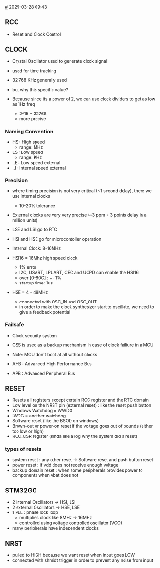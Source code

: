 [#](#) 2025-03-28 09:43

## RCC

- Reset and Clock Control

## CLOCK

- Crystal Oscillator used to generate clock signal
- used for time tracking
- 32.768 KHz generally used
- but why this specific value?
- Because since its a power of 2, we can use clock dividers to get as low as 1Hz freq

  - 2^15 = 32768
  - more precise

### Naming Convention

- HS : High speed
  - range: MHz
- LS : Low speed
  - range: KHz
- ..E : Low speed external
- ..I : Internal speed external

### Precision

- where timing precision is not very critical (~1 second delay), there we use internal clocks
  - 10-20% tolerance
- External clocks are very very precise (~3 ppm = 3 points delay in a million units)

- LSE and LSI go to RTC
- HSI and HSE go for microcontoller operation

- Internal Clock: 8-16MHz
- HSI16 = 16Mhz high speed clock
  - 1% error
  - I2C, USART, LPUART, CEC and UCPD can enable the HSI16
  - over [0-80C] : +- 1%
  - startup time: 1us
- HSE = 4 - 48MHz
  - connected with OSC_IN and OSC_OUT
  - in order to make the clock synthesizer start to oscillate, we need to give a feedback potential

### Failsafe

- Clock security system
- CSS is used as a backup mechanism in case of clock failiure in a MCU
- Note: MCU don't boot at all without clocks

- AHB : Advanced High Performance Bus
- APB : Advanced Peripheral Bus

## RESET

- Resets all registers except certain RCC register and the RTC domain
- Low level on the NRST pin (external reset) : like the reset push button
- Windows Watchdog = WWDG
- IWDG = another watchdog
- Software reset (like the BSOD on windows)
- Brown-out or power-on reset if the voltage goes out of bounds (either too low or high)
- RCC_CSR register (kinda like a log why the system did a reset)

### types of resets

- system reset : any other reset -> Software reset and push button reset
- power reset : if vdd does not receive enough voltage
- backup domain reset : when some peripherals provides power to components when vbat does not

## STM32G0

- 2 internal Oscillators -> HSI, LSI
- 2 external Oscillators -> HSE, LSE
- 1 PLL : phase lock loop
  - multiplies clock like 8MHz -> 16MHz
  - controlled using voltage controlled oscillator (VCO)
- many peripherals have independent clocks

## NRST

- pulled to HIGH because we want reset when input goes LOW
- connected with shmidt trigger in order to prevent any noise from input
